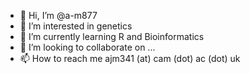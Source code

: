 - 👋 Hi, I’m @a-m877
- 👀 I’m interested in genetics
- 🌱 I’m currently learning R and Bioinformatics
- 💞️ I’m looking to collaborate on ...
- 📫 How to reach me ajm341 (at) cam (dot) ac (dot) uk

<!---
a-m877/a-m877 is a ✨ special ✨ repository because its `README.md` (this file) appears on your GitHub profile.
You can click the Preview link to take a look at your changes.
--->
